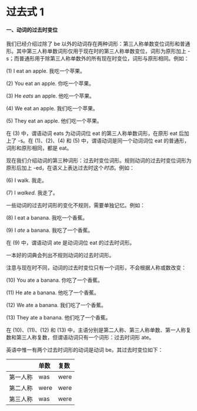 # 过去式 1

#### 一、动词的过去时变位

我们已经介绍过除了 be 以外的动词存在两种词形：第三人称单数变位词形和普通形。其中第三人称单数词形仅用于现在时的第三人称单数变位，词形为原形加上 -s；而普通形用于除第三人称单数外的所有现在时变位，词形与原形相同。例如：

(1) I eat an apple. 我吃一个苹果。

(2) You eat an apple. 你吃一个苹果。

(3) He *eats* an apple. 他吃一个苹果。

(4) We eat an apple. 我们吃一个苹果。

(5) They eat an apple. 他们吃一个苹果。

在 (3) 中，谓语动词 eats 为动词词位 eat 的第三人称单数词形，在原形 eat 后加上了 -s。在 (1)、(2)、(4) 和 (5) 中，谓语动词是同一个动词词位 eat 的普通形，词形和原形相同，都是 eat。



现在我们介绍动词的第三种词形：过去时变位词形。规则动词的过去时变位词形为原形后加上 -ed，在语义上表达过去时这个*时态*。例如：

(6) I walk. 我走。

(7) I *walked*. 我走了。



一些动词的过去时词形的变化不规则，需要单独记忆。例如：

(8) I eat a banana. 我吃一个香蕉。

(9) I *ate* a banana. 我吃了一个香蕉。

在 (9) 中，谓语动词 ate 是动词词位 eat 的过去时词形。

一本好的词典会列出不规则动词的过去时词形。



注意与现在时不同，动词的过去时变位只有一个词形，不会根据人称或数改变：

(10) You ate a banana. 你吃了一个香蕉。

(11) He ate a banana. 他吃了一个香蕉。

(12) We ate a banana. 我们吃了一个香蕉。

(13) They ate a banana. 他们吃了一个香蕉。

在 (10)、(11)、(12) 和 (13) 中，主语分别是第二人称、第三人称单数、第一人称复数和第三人称复数，但谓语动词只有一个词形：过去时词形 ate。



英语中惟一有两个过去时词形的动词是动词 be。其过去时变位如下：

|          | 单数 | 复数 |
| :------- | :--- | :--- |
| 第一人称 | was  | were |
| 第二人称 | were | were |
| 第三人称 | was  | were |